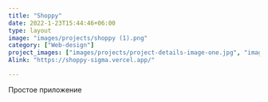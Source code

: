 ```yaml
---
title: "Shoppy"
date: 2022-1-23T15:44:46+06:00
type: layout
image: "images/projects/shoppy (1).png"
category: ["Web-design"]
project_images: ["images/projects/project-details-image-one.jpg", "images/projects/project-details-image-two.jpg"]
Alink: "https://shoppy-sigma.vercel.app/"

---
```


Простое приложение